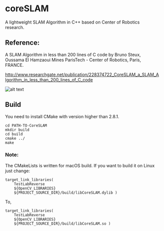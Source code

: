 # coreSLAM

A lightweight SLAM Algorithm in C++ based on Center of Robotics research.

## Reference:

A SLAM Algorithm in less than 200 lines of C code by Bruno Steux, Oussama El Hamzaoui
Mines ParisTech - Center of Robotics, Paris, FRANCE.

http://www.researchgate.net/publication/228374722_CoreSLAM_a_SLAM_Algorithm_in_less_than_200_lines_of_C_code

![alt text](https://github.com/WestTeam/CoreSLAM/blob/master/images/demo.png)

## Build

You need to install CMake with version higher than 2.8.1.

```
cd PATH-TO-CoreSLAM
mkdir build
cd build
cmake ../
make
```

### Note:
The CMakeLists is written for macOS build. If you want to build it on Linux just change:

```
target_link_libraries(
    TestLabReverse
	${OpenCV_LIBRARIES}
    ${PROJECT_SOURCE_DIR}/build/libCoreSLAM.dylib )
```
To,
```
target_link_libraries(
    TestLabReverse
	${OpenCV_LIBRARIES}
    ${PROJECT_SOURCE_DIR}/build/libCoreSLAM.so )
```
